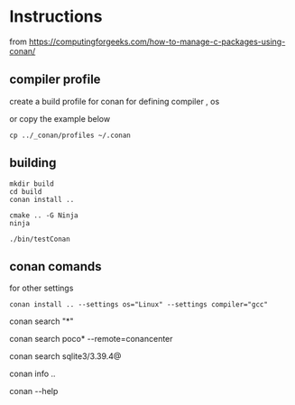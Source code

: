 # Instructions


from https://computingforgeeks.com/how-to-manage-c-packages-using-conan/

## compiler profile

create a build profile for conan 
for defining compiler , os 

or copy the example below
```
cp ../_conan/profiles ~/.conan
```


## building

```
mkdir build
cd build
conan install ..

cmake .. -G Ninja 
ninja

./bin/testConan 
```


## conan comands 

for other settings
```
conan install .. --settings os="Linux" --settings compiler="gcc"
```
conan search "*"

 conan search poco* --remote=conancenter

 conan search sqlite3/3.39.4@

conan info ..

conan --help

